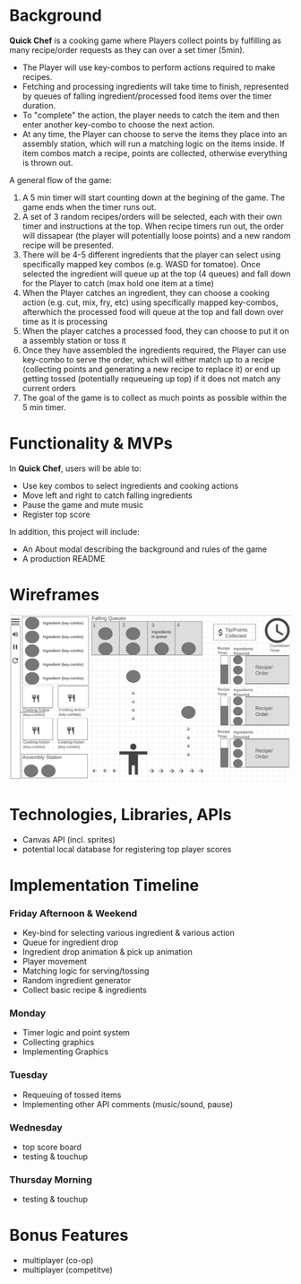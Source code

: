 # Background

**Quick Chef** is a cooking game where Players collect points by fulfilling as many recipe/order requests as they can over a set timer (5min).

+ The Player will use key-combos to perform actions required to make recipes. 
+ Fetching and processing ingredients will take time to finish, represented by queues of falling ingredient/processed food items over the timer duration. 
+ To "complete" the action, the player needs to catch the item and then enter another key-combo to choose the next action.
+ At any time, the Player can choose to serve the items they place into an assembly station, which will run a matching logic on the items inside. If item combos match a recipe, points are collected, otherwise everything is thrown out.

A general flow of the game:
1. A 5 min timer will start counting down at the begining of the game. The game ends when the timer runs out.
2. A set of 3 random recipes/orders will be selected, each with their own timer and instructions at the top. When recipe timers run out, the order will dissapear (the player will potentially loose points) and a new random recipe will be presented.
3. There will be 4-5 different ingredients that the player can select using specifically mapped key combos (e.g. WASD for tomatoe). Once selected the ingredient will queue up at the top (4 queues) and fall down for the Player to catch (max hold one item at a time)
4. When the Player catches an ingredient, they can choose a cooking action (e.g. cut, mix, fry, etc) using specifically mapped key-combos, afterwhich the processed food will queue at the top and fall down over time as it is processing
5. When the player catches a processed food, they can choose to put it on a assembly station or toss it
6. Once they have assembled the ingredients required, the Player can use key-combo to serve the order, which will either match up to a recipe (collecting points and generating a new recipe to replace it) or end up getting tossed (potentially requeueing up top) if it does not match any current orders
7. The goal of the game is to collect as much points as possible within the 5 min timer.


# Functionality & MVPs

In **Quick Chef**, users will be able to:
- Use key combos to select ingredients and cooking actions
- Move left and right to catch falling ingredients
- Pause the game and mute music
- Register top score

In addition, this project will include:
- An About modal describing the background and rules of the game
- A production README


# Wireframes

![Wireframe](https://github.com/xLucyLuo/QuickChef/blob/main/Wireframe.png)

# Technologies, Libraries, APIs

- Canvas API (incl. sprites)
- potential local database for registering top player scores


# Implementation Timeline

### Friday Afternoon & Weekend
- Key-bind for selecting various ingredient & various action
- Queue for ingredient drop
- Ingredient drop animation & pick up animation
- Player movement
- Matching logic for serving/tossing
- Random ingredient generator
- Collect basic recipe & ingredients

### Monday
- Timer logic and point system
- Collecting graphics
- Implementing Graphics
### Tuesday
- Requeuing of tossed items
- Implementing other API comments (music/sound, pause)
### Wednesday
- top score board
- testing & touchup
### Thursday Morning
- testing & touchup

# Bonus Features
- multiplayer (co-op)
- multiplayer (competitve)

